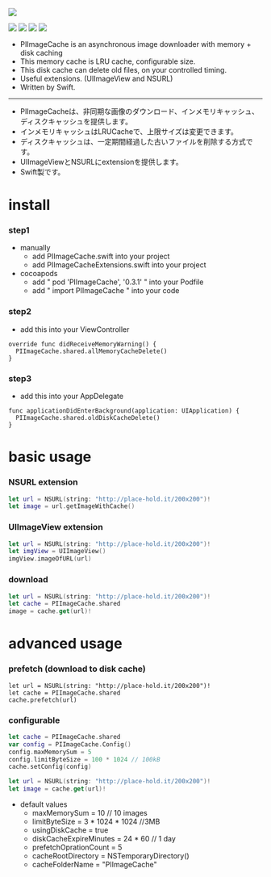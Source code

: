
![](https://raw.github.com/wiki/pixel-ink/PIRipple/piimagecache.png)

![](https://cocoapod-badges.herokuapp.com/l/PIImageCache/badge.png)
![](https://cocoapod-badges.herokuapp.com/v/PIImageCache/badge.png)
![](https://cocoapod-badges.herokuapp.com/p/PIImageCache/badge.png)
![](https://img.shields.io/badge/twitter-@pixelink__jp-blue.svg)

- PIImageCache is an asynchronous image downloader with memory + disk caching
- This memory cache is LRU cache, configurable size.
- This disk cache can delete old files, on your controlled timing.
- Useful extensions. (UIImageView and NSURL)
- Written by Swift.

---

- PIImageCacheは、非同期な画像のダウンロード、インメモリキャッシュ、ディスクキャッシュを提供します。
- インメモリキャッシュはLRUCacheで、上限サイズは変更できます。
- ディスクキャッシュは、一定期間経過した古いファイルを削除する方式です。
- UIImageViewとNSURLにextensionを提供します。
- Swift製です。

# install

### step1

- manually
  - add PIImageCache.swift into your project
  - add PIImageCacheExtensions.swift into your project
- cocoapods
  - add " pod 'PIImageCache', '0.3.1' " into your Podfile
  - add " import PIImageCache " into your code

### step2

- add this into your ViewController

```
override func didReceiveMemoryWarning() {
  PIImageCache.shared.allMemoryCacheDelete()
}
```

### step3

- add this into your AppDelegate

```
func applicationDidEnterBackground(application: UIApplication) {
  PIImageCache.shared.oldDiskCacheDelete()
}
```

# basic usage

### NSURL extension

```NSURL.swift
let url = NSURL(string: "http://place-hold.it/200x200")!
let image = url.getImageWithCache()
```

### UIImageView extension

```UIImageView.swift
let url = NSURL(string: "http://place-hold.it/200x200")!
let imgView = UIImageView()
imgView.imageOfURL(url)
```

### download

```PIImageCache.swift
let url = NSURL(string: "http://place-hold.it/200x200")!
let cache = PIImageCache.shared
image = cache.get(url)!
```

# advanced usage

### prefetch (download to disk cache)

```
let url = NSURL(string: "http://place-hold.it/200x200")!
let cache = PIImageCache.shared
cache.prefetch(url)
```

### configurable

```Config.swift
let cache = PIImageCache.shared
var config = PIImageCache.Config()
config.maxMemorySum = 5
config.limitByteSize = 100 * 1024 // 100kB
cache.setConfig(config)

let url = NSURL(string: "http://place-hold.it/200x200")!
let image = cache.get(url)!
```

- default values
  - maxMemorySum           = 10 // 10 images
  - limitByteSize          = 3 * 1024 * 1024 //3MB
  - usingDiskCache         = true
  - diskCacheExpireMinutes = 24 * 60 // 1 day
  - prefetchOprationCount  = 5
  - cacheRootDirectory     = NSTemporaryDirectory()
  - cacheFolderName        = "PIImageCache"
